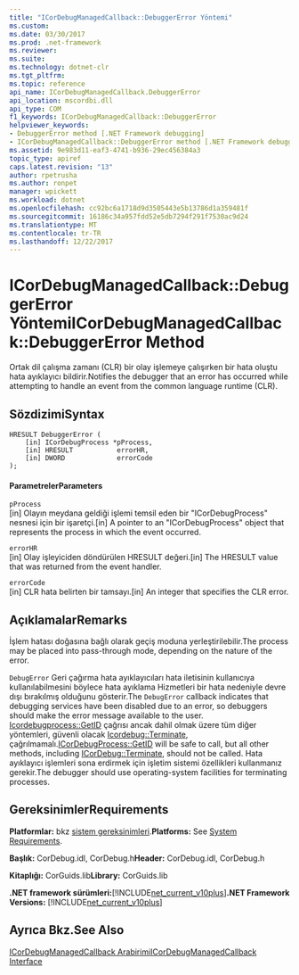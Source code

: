 ```yaml
---
title: "ICorDebugManagedCallback::DebuggerError Yöntemi"
ms.custom: 
ms.date: 03/30/2017
ms.prod: .net-framework
ms.reviewer: 
ms.suite: 
ms.technology: dotnet-clr
ms.tgt_pltfrm: 
ms.topic: reference
api_name: ICorDebugManagedCallback.DebuggerError
api_location: mscordbi.dll
api_type: COM
f1_keywords: ICorDebugManagedCallback::DebuggerError
helpviewer_keywords:
- DebuggerError method [.NET Framework debugging]
- ICorDebugManagedCallback::DebuggerError method [.NET Framework debugging]
ms.assetid: 9e983d11-eaf3-4741-b936-29ec456384a3
topic_type: apiref
caps.latest.revision: "13"
author: rpetrusha
ms.author: ronpet
manager: wpickett
ms.workload: dotnet
ms.openlocfilehash: cc92bc6a1718d9d3505443e5b13786d1a359481f
ms.sourcegitcommit: 16186c34a957fdd52e5db7294f291f7530ac9d24
ms.translationtype: MT
ms.contentlocale: tr-TR
ms.lasthandoff: 12/22/2017
---
```

# <a name="icordebugmanagedcallbackdebuggererror-method"></a><span data-ttu-id="c8518-102">ICorDebugManagedCallback::DebuggerError Yöntemi</span><span class="sxs-lookup"><span data-stu-id="c8518-102">ICorDebugManagedCallback::DebuggerError Method</span></span>
<span data-ttu-id="c8518-103">Ortak dil çalışma zamanı (CLR) bir olay işlemeye çalışırken bir hata oluştu hata ayıklayıcı bildirir.</span><span class="sxs-lookup"><span data-stu-id="c8518-103">Notifies the debugger that an error has occurred while attempting to handle an event from the common language runtime (CLR).</span></span>  
  
## <a name="syntax"></a><span data-ttu-id="c8518-104">Sözdizimi</span><span class="sxs-lookup"><span data-stu-id="c8518-104">Syntax</span></span>  
  
```  
HRESULT DebuggerError (  
    [in] ICorDebugProcess *pProcess,  
    [in] HRESULT           errorHR,  
    [in] DWORD             errorCode  
);  
```  
  
#### <a name="parameters"></a><span data-ttu-id="c8518-105">Parametreler</span><span class="sxs-lookup"><span data-stu-id="c8518-105">Parameters</span></span>  
 `pProcess`  
 <span data-ttu-id="c8518-106">[in] Olayın meydana geldiği işlemi temsil eden bir "ICorDebugProcess" nesnesi için bir işaretçi.</span><span class="sxs-lookup"><span data-stu-id="c8518-106">[in] A pointer to an "ICorDebugProcess" object that represents the process in which the event occurred.</span></span>  
  
 `errorHR`  
 <span data-ttu-id="c8518-107">[in] Olay işleyiciden döndürülen HRESULT değeri.</span><span class="sxs-lookup"><span data-stu-id="c8518-107">[in] The HRESULT value that was returned from the event handler.</span></span>  
  
 `errorCode`  
 <span data-ttu-id="c8518-108">[in] CLR hata belirten bir tamsayı.</span><span class="sxs-lookup"><span data-stu-id="c8518-108">[in] An integer that specifies the CLR error.</span></span>  
  
## <a name="remarks"></a><span data-ttu-id="c8518-109">Açıklamalar</span><span class="sxs-lookup"><span data-stu-id="c8518-109">Remarks</span></span>  
 <span data-ttu-id="c8518-110">İşlem hatası doğasına bağlı olarak geçiş moduna yerleştirilebilir.</span><span class="sxs-lookup"><span data-stu-id="c8518-110">The process may be placed into pass-through mode, depending on the nature of the error.</span></span>  
  
 <span data-ttu-id="c8518-111">`DebugError` Geri çağırma hata ayıklayıcıları hata iletisinin kullanıcıya kullanılabilmesini böylece hata ayıklama Hizmetleri bir hata nedeniyle devre dışı bırakılmış olduğunu gösterir.</span><span class="sxs-lookup"><span data-stu-id="c8518-111">The `DebugError` callback indicates that debugging services have been disabled due to an error, so debuggers should make the error message available to the user.</span></span> <span data-ttu-id="c8518-112">[Icordebugprocess::GetID](../../../../docs/framework/unmanaged-api/debugging/icordebugprocess-getid-method.md) çağrısı ancak dahil olmak üzere tüm diğer yöntemleri, güvenli olacak [Icordebug::Terminate](../../../../docs/framework/unmanaged-api/debugging/icordebug-terminate-method.md), çağrılmamalı.</span><span class="sxs-lookup"><span data-stu-id="c8518-112">[ICorDebugProcess::GetID](../../../../docs/framework/unmanaged-api/debugging/icordebugprocess-getid-method.md) will be safe to call, but all other methods, including [ICorDebug::Terminate](../../../../docs/framework/unmanaged-api/debugging/icordebug-terminate-method.md), should not be called.</span></span> <span data-ttu-id="c8518-113">Hata ayıklayıcı işlemleri sona erdirmek için işletim sistemi özellikleri kullanmanız gerekir.</span><span class="sxs-lookup"><span data-stu-id="c8518-113">The debugger should use operating-system facilities for terminating processes.</span></span>  
  
## <a name="requirements"></a><span data-ttu-id="c8518-114">Gereksinimler</span><span class="sxs-lookup"><span data-stu-id="c8518-114">Requirements</span></span>  
 <span data-ttu-id="c8518-115">**Platformlar:** bkz [sistem gereksinimleri](../../../../docs/framework/get-started/system-requirements.md).</span><span class="sxs-lookup"><span data-stu-id="c8518-115">**Platforms:** See [System Requirements](../../../../docs/framework/get-started/system-requirements.md).</span></span>  
  
 <span data-ttu-id="c8518-116">**Başlık:** CorDebug.idl, CorDebug.h</span><span class="sxs-lookup"><span data-stu-id="c8518-116">**Header:** CorDebug.idl, CorDebug.h</span></span>  
  
 <span data-ttu-id="c8518-117">**Kitaplığı:** CorGuids.lib</span><span class="sxs-lookup"><span data-stu-id="c8518-117">**Library:** CorGuids.lib</span></span>  
  
 <span data-ttu-id="c8518-118">**.NET framework sürümleri:**[!INCLUDE[net_current_v10plus](../../../../includes/net-current-v10plus-md.md)]</span><span class="sxs-lookup"><span data-stu-id="c8518-118">**.NET Framework Versions:** [!INCLUDE[net_current_v10plus](../../../../includes/net-current-v10plus-md.md)]</span></span>  
  
## <a name="see-also"></a><span data-ttu-id="c8518-119">Ayrıca Bkz.</span><span class="sxs-lookup"><span data-stu-id="c8518-119">See Also</span></span>  
 [<span data-ttu-id="c8518-120">ICorDebugManagedCallback Arabirimi</span><span class="sxs-lookup"><span data-stu-id="c8518-120">ICorDebugManagedCallback Interface</span></span>](../../../../docs/framework/unmanaged-api/debugging/icordebugmanagedcallback-interface.md)
